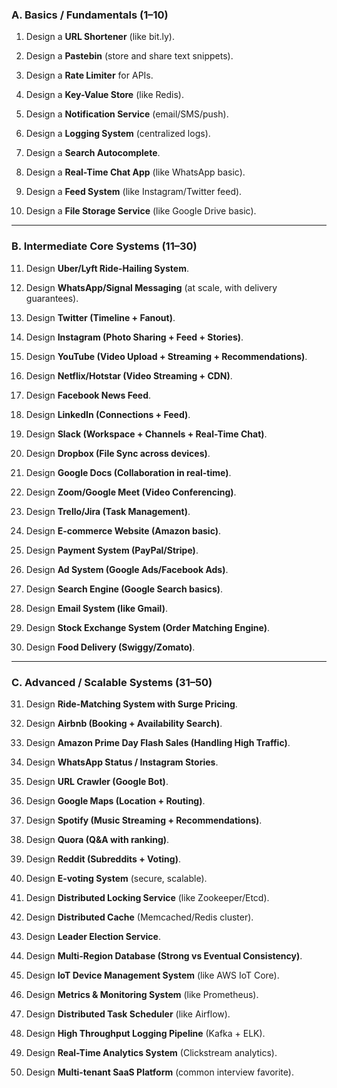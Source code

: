 ### **A. Basics / Fundamentals (1–10)**

1. Design a **URL Shortener** (like bit.ly).
    
2. Design a **Pastebin** (store and share text snippets).
    
3. Design a **Rate Limiter** for APIs.
    
4. Design a **Key-Value Store** (like Redis).
    
5. Design a **Notification Service** (email/SMS/push).
    
6. Design a **Logging System** (centralized logs).
    
7. Design a **Search Autocomplete**.
    
8. Design a **Real-Time Chat App** (like WhatsApp basic).
    
9. Design a **Feed System** (like Instagram/Twitter feed).
    
10. Design a **File Storage Service** (like Google Drive basic).
    

---

### **B. Intermediate Core Systems (11–30)**

11. Design **Uber/Lyft Ride-Hailing System**.
    
12. Design **WhatsApp/Signal Messaging** (at scale, with delivery guarantees).
    
13. Design **Twitter (Timeline + Fanout)**.
    
14. Design **Instagram (Photo Sharing + Feed + Stories)**.
    
15. Design **YouTube (Video Upload + Streaming + Recommendations)**.
    
16. Design **Netflix/Hotstar (Video Streaming + CDN)**.
    
17. Design **Facebook News Feed**.
    
18. Design **LinkedIn (Connections + Feed)**.
    
19. Design **Slack (Workspace + Channels + Real-Time Chat)**.
    
20. Design **Dropbox (File Sync across devices)**.
    
21. Design **Google Docs (Collaboration in real-time)**.
    
22. Design **Zoom/Google Meet (Video Conferencing)**.
    
23. Design **Trello/Jira (Task Management)**.
    
24. Design **E-commerce Website (Amazon basic)**.
    
25. Design **Payment System (PayPal/Stripe)**.
    
26. Design **Ad System (Google Ads/Facebook Ads)**.
    
27. Design **Search Engine (Google Search basics)**.
    
28. Design **Email System (like Gmail)**.
    
29. Design **Stock Exchange System (Order Matching Engine)**.
    
30. Design **Food Delivery (Swiggy/Zomato)**.
    

---

### **C. Advanced / Scalable Systems (31–50)**

31. Design **Ride-Matching System with Surge Pricing**.
    
32. Design **Airbnb (Booking + Availability Search)**.
    
33. Design **Amazon Prime Day Flash Sales (Handling High Traffic)**.
    
34. Design **WhatsApp Status / Instagram Stories**.
    
35. Design **URL Crawler (Google Bot)**.
    
36. Design **Google Maps (Location + Routing)**.
    
37. Design **Spotify (Music Streaming + Recommendations)**.
    
38. Design **Quora (Q&A with ranking)**.
    
39. Design **Reddit (Subreddits + Voting)**.
    
40. Design **E-voting System** (secure, scalable).
    
41. Design **Distributed Locking Service** (like Zookeeper/Etcd).
    
42. Design **Distributed Cache** (Memcached/Redis cluster).
    
43. Design **Leader Election Service**.
    
44. Design **Multi-Region Database (Strong vs Eventual Consistency)**.
    
45. Design **IoT Device Management System** (like AWS IoT Core).
    
46. Design **Metrics & Monitoring System** (like Prometheus).
    
47. Design **Distributed Task Scheduler** (like Airflow).
    
48. Design **High Throughput Logging Pipeline** (Kafka + ELK).
    
49. Design **Real-Time Analytics System** (Clickstream analytics).
    
50. Design **Multi-tenant SaaS Platform** (common interview favorite).
    